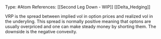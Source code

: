 Type: #Atom 
References: [[Second Leg Down - WIP]] [[Delta_Hedging]]

VRP is the spread between implied vol in option prices and realized vol in the underyling. This spread is normally positive meaning that optons are usually overpriced and one can make steady money by shorting them. The downside is the negative convexity.


